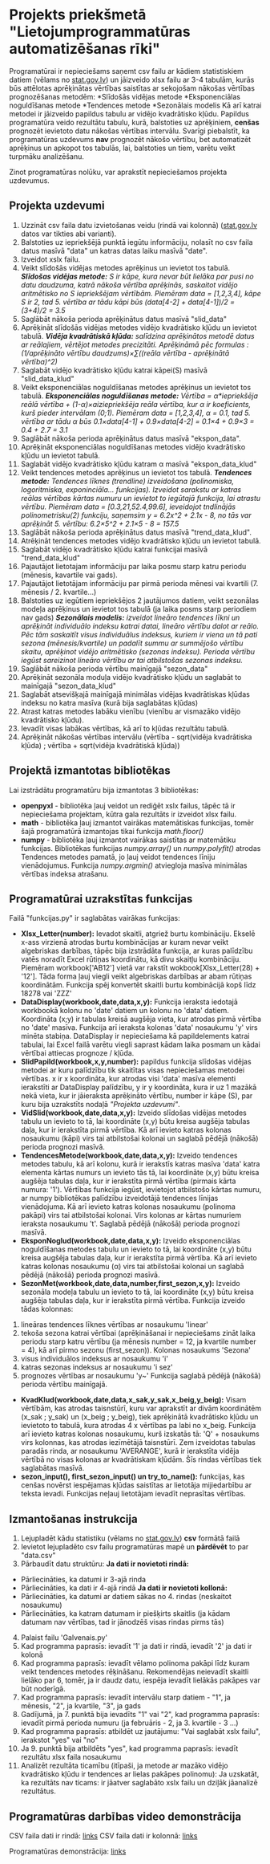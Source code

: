 # Projekts priekšmetā "Lietojumprogrammatūras automatizēšanas rīki"
Programatūrai ir nepieciešams saņemt csv failu ar kādiem statistiskiem datiem (vēlams no [stat.gov.lv](https://stat.gov.lv/lv)) un jāizveido xlsx failu ar 3-4 tabulām, kurās būs attēlotas aprēķinātas vērtības saistītas ar sekojošam nākošas vērtības prognozēšanas metodēm:
*Slīdošās vidējas metode
*Eksponenciālas noguldīšanas metode
*Tendences metode
*Sezonālais modelis
Kā arī katrai metodei ir jāizveido papildus tabulu ar vidējo kvadrātisko kļūdu.
Papildus programatūra veido rezultātu tabulu, kurā, balstoties uz aprēķiniem, **cenšas** prognozēt ievietoto datu nākošas vērtības intervālu.
Svarīgi piebalstīt, ka programatūras uzdevums **nav** prognozēt nākošo vērtību, bet automatizēt aprēķinus un apkopot tos tabulās, lai, balstoties un tiem, varētu veikt turpmāku analizēšanu.

Zinot programatūras nolūku, var aprakstīt nepieciešamos projekta uzdevumus.
## Projekta uzdevumi
1. Uzzināt csv faila datu izvietošanas veidu (rindā vai kolonnā) ([stat.gov.lv](https://stat.gov.lv/lv) datos var tikties abi varianti).
2. Balstoties uz iepriekšējā punktā iegūtu informāciju, nolasīt no csv faila datus masīvā "data" un katras datas laiku masīvā "date".
3. Izveidot xslx failu.
4. Veikt slīdošās vidējas metodes aprēķinus un ievietot tos tabulā.
_**Slīdošas vidējas metode:** S ir kāpe, kura nevar būt lielāka par pusi no datu daudzuma, katrā nākoša vērtība aprēķinās, saskaitot vidējo aritmētisko no S iepriekšējam vērtībām. Piemēram data = [1,2,3,4], kāpe S ir 2, tad 5. vērtība ar tādu kāpi būs (data[4-2] + data[4-1])/2 = (3+4)/2  = 3.5_
5. Saglābāt nākoša perioda aprēķinātus datus masīvā "slid_data"
6. Aprēķināt slīdošās vidējas metodes vidējo kvadrātisko kļūdu un ievietot tabulā.
_**Vidēja kvadrātiskā kļūda:** salīdzina aprēķinātos metodē datus ar reālajiem, vērtējot metodes precizitāti. Aprēķināmā pēc formulas : (1/aprēķināto vērtību daudzums)×∑((reāla vērtība - aprēķinātā vērtība)^2)_
7. Saglabāt vidējo kvadrātisko kļūdu katrai kāpei(S) masīvā "slid_data_klud"
8. Veikt eksponenciālas noguldīšanas metodes aprēķinus un ievietot tos tabulā.
_**Eksponenciālas noguldīšanas metode:** Vērtība = α*iepriekšēja reālā vērtība + (1-α)×aiziepriekšēja reāla vērtība, kur α ir koeficients, kurš pieder intervālam (0;1). Piemēram data = [1,2,3,4], α = 0.1, tad 5. vērtība ar tādu α būs 0.1×data[4-1] + 0.9×data[4-2] = 0.1×4 + 0.9×3 = 0.4 + 2.7 = 3.1_
9. Saglābāt nākoša perioda aprēķinātus datus masīvā "ekspon_data".
10. Aprēķināt eksponenciālas noguldīšanas metodes vidējo kvadrātisko kļūdu un ievietot tabulā.
11. Saglabāt vidējo kvadrātisko kļūdu katram α masīvā "ekspon_data_klud"
12. Veikt tendences metodes aprēķinus un ievietot tos tabulā. 
_**Tendences metode:** Tendences līknes (trendline) izveidošana (polinomiska, logoritmiska, exponinciāla... funkcijas). Izveidot sarakstu ar katras reālas vērtības kārtas numuru un ievietot to iegūtajā funkcija, lai atrastu vērtību. Piemēram data = [0.3,21,52.4,99.6], ieveidojot tndlinājās polinometrisku(2) funkciju, saņemsim y = 6.2x^2 + 2.1x - 8, no tās var aprēķināt 5. vērtību: 6.2×5^2 + 2.1×5 - 8 = 157.5_
13. Saglābāt nākoša perioda aprēķinātus datus masīvā "trend_data_klud".
14. Atrēķināt tendences metodes vidējo kvadrātisko kļūdu un ievietot tabulā.
15. Saglabāt vidējo kvadrātisko kļūdu katrai funkcijai masīvā "trend_data_klud"
16. Pajautājot lietotajam informāciju par laika posmu starp katru periodu (mēnesis, kavartile vai gads).
17. Pajautājot lietotājam informāciju par pirmā perioda mēnesi vai kvartili (7. mēnesis / 2. kvartile...)
18. Balstoties uz iegūtiem iepriekšējos 2 jautājumos datiem, veikt sezonālas modeļa aprēķinus un ievietot tos tabulā (ja laika posms starp periodiem nav gads)
_**Sezonālais modelis:** izveidot lineāro tendences līkni un aprēķināt individuālo indeksu katrai datai, lineāro vērtību dalot ar reālo. Pēc tām saskaitīt visus individuālus indeksus, kuriem ir viena un tā pati sezona (mēnesis/kvartile) un padalīt summu ar summējošo vērtību skaitu, aprēķinot vidējo aritmētisko (sezonas indeksu). Perioda vērtību iegūst sareizinot lineāro vērtību ar tai atbilstošas sezonas indeksu._
19. Saglābāt nākoša perioda vērtību mainīgajā "sezon_data"
20. Aprēķināt sezonāla moduļa vidējo kvadrātisko kļūdu un saglabāt to mainīgajā "sezon_data_klud"
21. Saglabāt atsevišķajā mainīgajā minimālas vidējas kvadrātiskas kļūdas indeksu no katra masīva (kurā bija saglabātas kļūdas)
22. Atrast katras metodes labāku vienību (vienību ar vismazāko vidējo kvadrātisko kļūdu).
23. Ievadīt visas labākas vērtības, kā arī to kļūdas rezultātu tabulā.
24. Aprēķināt nākošas vērtības intervālu (vērtība - sqrt(vidēja kvadrātiska kļūda) ; vērtība + sqrt(vidēja kvadrātiskā kļūda))

## Projektā izmantotas bibliotēkas
Lai izstrādātu programatūru bija izmantotas 3 bibliotēkas:
* **openpyxl** - bibliotēka ļauj veidot un rediģēt xslx failus, tāpēc tā ir nepieciešama projektam, kūtra gala rezultāts ir izveidot xlsx failu.
* **math** - bibliotēka ļauj izmantot vairākas matemātiskas funkcijas, tomēr šajā programatūrā izmantojas tikai funkcija _math.floor()_
* **numpy** - bibliotēka ļauj izmantot vairākas saistītas ar matemātiku funkcijas. Bibliotēkas funkcijas _numpy.array()_ un _numpy.polyfit()_ atrodas Tendences metodes pamatā, jo ļauj veidot tendences līniju vienādojumus. Funkcija _numpy.argmin()_ atviegloja masīva minimālas vērtības indeksa atrašanu.

## Programatūrai uzrakstītas funkcijas
Failā "funkcijas.py" ir saglabātas vairākas funkcijas:
* **Xlsx_Letter(number):** Ievadot skaitli, atgriež burtu kombināciju. Ekselē x-ass virzienā atrodas burtu kombinācijas ar kuram nevar veikt algebriskas darbības, tāpēc bija izstrādāta funkcija, ar kuras palīdzību vatēs noradīt Excel rūtiņas koordinātu, kā divu skaitļu kombināciju. Piemēram workbook['AB12'] vietā var rakstīt wokbook[Xlsx_Letter(28) + '12']. Tāda forma ļauj viegli veikt algebriskas darbības ar abam rūtiņas koordinātām. Funkcija spēj konvertēt skaitli burtu kombinācijā kopš līdz 18278 vai 'ZZZ'
* **DataDisplay(workbook,date,data,x,y):** Funkcija ieraksta iedotajā workbookā kolonu no 'date' datiem un kolonu no 'data' datiem. Koordināta (x;y) ir tabulas kreisā augšēja vieta, kur atrodas pirmā vērtība no 'date' masīva. Funkcija arī ieraksta kolonas 'data' nosaukumu 'y' virs minēta stabiņa. DataDisplay ir nepieciešama kā papildelements katrai tabulai, lai Excel failā varētu viegli saprast kādam laika posmam un kādai vērtībai attiecas prognoze / kļūda.
* **SlidPapild(workbook,x,y,number):** papildus funkcija slīdošas vidējas metodei ar kuru palīdzību tik skaitītas visas nepieciešamas metodei vērtības. x ir x koordināta, kur atrodas visi 'data' masīva elementi ierakstīti ar DataDisplay palīdzību, y ir y koordināta, kura ir uz 1 mazākā nekā vieta, kur ir jāieraksta aprēķināto vērtību, number ir kāpe (S), par kuru bija uzrakstīts nodaļā _"Projekta uzdevumi"_.
* **VidSlid(workbook,date,data,x,y):** Izveido slīdošas vidējas metodes tabulu un ievieto to tā, lai koordināte (x,y) būtu kreisa augšēja tabulas daļa, kur ir ierakstīta pirmā vērtība. Kā arī ievieto katras kolonas nosaukumu (kāpi) virs tai atbilstošai kolonai un saglabā pēdējā (nākošā) perioda prognozi masīvā.
* **TendencesMetode(workbook,date,data,x,y):** Izveido tendences metodes tabulu, kā arī kolonu, kurā ir ierakstīs katras masīva 'data' katra elementa kārtas numurs un ievieto tās tā, lai koordināte (x,y) būtu kreisa augšēja tabulas daļa, kur ir ierakstīta pirmā vērtība (pirmais kārta numura: '1'). Vērtības funkcija iegūst, ievietojot atbilstošo kārtas numuru, ar numpy bibliotēkas palīdzību izveidotājā tendences līnijas vienādojuma. Kā arī ievieto katras kolonas nosaukumu (polinoma pakāpi) virs tai atbilstošai kolonai. Virs kolonas ar kārtas numuriem ieraksta nosaukumu 't'. Saglabā pēdējā (nākošā) perioda prognozi masīvā.
* **EksponNoglud(workbook,date,data,x,y):** Izveido eksponenciālas noguldīšanas metodes tabulu un ievieto to tā, lai koordināte (x,y) būtu kreisa augšēja tabulas daļa, kur ir ierakstīta pirmā vērtība. Kā arī ievieto katras kolonas nosaukumu (α) virs tai atbilstošai kolonai un saglabā pēdējā (nākošā) perioda prognozi masīvā.
* **SezonMet(workbook,date,data,number,first_sezon,x,y):** Izveido sezonāla modeļa tabulu un ievieto to tā, lai koordināte (x,y) būtu kreisa augšēja tabulas daļa, kur ir ierakstīta pirmā vērtība. Funkcija izveido tādas kolonnas:
1. lineāras tendences līknes vērtības ar nosaukumu 'linear'
2. tekoša sezona katrai vērtībai (aprēķināšanai ir nepieciešams zināt laika periodu starp katru vērtību (ja mēnesis number = 12, ja kvartile number = 4), kā arī pirmo sezonu (first_sezon)). Kolonas nosaukums 'Sezona'
3. visus individuālos indeksus ar nosaukumu 'i'
4. katras sezonas indeksus ar nosaukumu 'i sez'
5. prognozes vērtības ar nosaukumu 'y~'
Funkcija saglabā pēdējā (nākošā) perioda vērtību mainīgajā.
* **KvadKlud(workbook,date,data,x_sak,y_sak,x_beig,y_beig):** Visam vērtībām, kas atrodas taisnstūrī, kuru var aprakstīt ar divām koordinātēm (x_sak ; y_sak) un (x_beig ; y_beig), tiek aprēķinātā kvadrātisko kļūdu un ievietoto to tabulā, kura atrodas 4 x vērtības pa labi no x_beig. Funkcija arī ievieto katras kolonas nosaukumu, kurš izskatās tā: 'Q' + nosaukums virs kolonnas, kas atrodas iezīmētājā taisnstūrī. Zem izveidotas tabulas paradās rinda, ar nosaukumu 'AVERANGE', kurā ir ierakstīta vidēja vērtībā no visas kolonas ar kvadrātiskam kļūdām. Šīs rindas vērtības tiek saglabātas masīvā.
* **sezon_input(), first_sezon_input() un try_to_name():** funkcijas, kas cenšas novērst iespējamas kļūdas saistītas ar lietotāja mijiedarbību ar teksta ievadi. Funkcijas neļauj lietotājam ievadīt neprasītas vērtības.
## Izmantošanas instrukcija
1. Lejupladēt kādu statistiku (vēlams no [stat.gov.lv](https://stat.gov.lv/lv)) **csv** formātā failā
2. Ievietot lejupladēto csv failu programatūras mapē un **pārdēvēt** to par "data.csv"
3. Pārbaudīt datu struktūru:
**Ja dati ir novietoti rindā:**
* Pārliecināties, ka datumi ir 3-ajā rinda
* Pārliecināties, ka dati ir 4-ajā rindā
**Ja dati ir novietoti kollonā:**
* Pārliecināties, ka datumi ar datiem sākas no 4. rindas (neskaitot nosaukumu)
* Pārliecināties, ka katram datumam ir piešķirts skaitlis (ja kādam datumam nav vērtības, tad ir jānodzēš visas rindas pirms tās)
4. Palaist failu 'Galvenais.py'
5. Kad programma paprasīs: ievadīt '1' ja dati ir rindā, ievadīt '2' ja dati ir kolonā
6. Kad programma paprasīs: ievadīt vēlamo polinoma pakāpi līdz kuram veikt tendences metodes rēķināšanu. Rekomendējas neievadīt skaitli lielāko par 6, tomēr, ja ir daudz datu, iespēja ievadīt lielākās pakāpes var būt noderīgā.
7. Kad programma paprasīs: ievadīt intervālu starp datiem - "1", ja mēnesis, "2", ja kvartile, "3", ja gads
8. Gadījumā, ja 7. punktā bija ievadīts "1" vai "2", kad programma paprasīs: ievadīt pirmā perioda numuru (ja februāris - 2, ja 3. kvartile - 3 ...)
9. Kad programma paprasīs: atbildēt uz jautājumu: "Vai saglabāt xslx failu", ierakstot "yes" vai "no"
10. Ja 9. punktā bija atbildēts "yes", kad programma paprasīs: ievadīt rezultātu xlsx faila nosaukumu
11. Analizēt rezultāta ticamību (itīpaši, ja metode ar mazāko vidējo kvadrātisko kļūdu ir tendences ar lielas pakāpes polinomu):
Ja uzskatāt, ka rezultāts nav ticams: ir jāatver saglabāto xslx failu un dziļāk jāanalizē rezultātus.
## Programatūras darbības video demonstrācija
CSV faila dati ir rindā: [links](https://youtu.be/QojjvgCOhhM)
CSV faila dati ir kolonnā: [links](https://youtu.be/1PphHRiI83s)

Programatūras demonstrācija: [links](https://youtu.be/mQZy5TFIO2Q)
